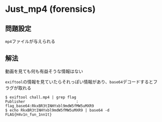 # Just_mp4 (forensics)

## 問題設定
`mp4`ファイルが与えられる

## 解法
動画を見ても何も有益そうな情報はない

`exiftool`の情報を見ていたらそれっぽい情報があり、`base64`デコードするとフラグが取れる
```
$ exiftool chall.mp4 | grep flag
Publisher                       : flag_base64:RkxBR3tINHYxbl9mdW5fMW5uMXR9
$ echo RkxBR3tINHYxbl9mdW5fMW5uMXR9 | base64 -d
FLAG{H4v1n_fun_1nn1t}
```
